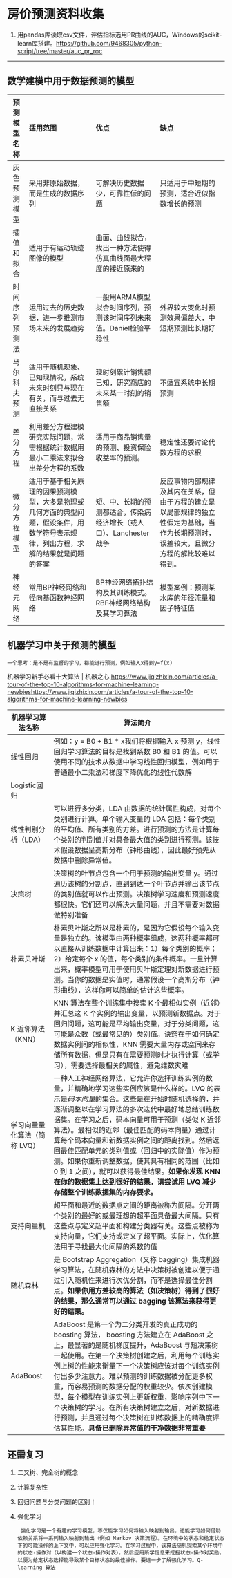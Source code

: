 # 房价预测资料收集

1. 用pandas库读取csv文件，评估指标选用PR曲线的AUC，Windows的scikit-learn库搭建。https://github.com/9468305/python-script/tree/master/auc_pr_roc
---
## 数学建模中用于数据预测的模型

|预测模型名称 |适用范围|优点|缺点|
|:------:|:------|:------|:------|
|灰色预测模型|采用非原始数据，而是生成的数据序列|可解决历史数据少，可靠性低的问题|只适用于中短期的预测，适合近似指数增长的预测|
|插值和拟合|适用于有运动轨迹图像的模型|曲面、曲线拟合，找出一种方法使得仿真曲线面最大程度的接近原来的|
|时间序列预测法|运用过去的历史数据，进一步推测市场未来的发展趋势|一般用ARMA模型拟合时间序列，预测该时间序列未来值。Daniel检验平稳性|外界较大变化时预测效果偏差大，中短期预测比长期好|
|马尔科夫预测|适用于随机现象、已知现情况，系统未来时刻只与现在有关，而与过去无直接关系|现时刻累计销售额已知，研究商店的未来某一时刻的销售额|不适宜系统中长期预测|
|差分方程|利用差分方程建模研究实际问题，常需根据统计数据用最小二乘法来拟合出差分方程的系数|适用于商品销售量的预测、投资保险收益率的预测。|稳定性还要讨论代数方程的求根|
|微分方程模型|适用于基于相关原理的因果预测模型，大多是物理或几何方面的典型问题，假设条件，用数学符号表示规律，列出方程，求解的结果就是问题的答案|短、中、长期的预测都适合，传染病经济增长（或人口）、Lanchester战争|反应事物内部规律及其内在关系，但由于方程的建立是以局部规律的独立性假定为基础，当作为长期预测时，误差较大，且微分方程的解比较难以得到。|
|神经元网络|常用BP神经网络和径向基函数神经网络|BP神经网络拓扑结构及其训练模式。RBF神经网络结构及其学习算法|模型案例：预测某水库的年径流量和因子特征值|

## 机器学习中关于预测的模型

    一个思考：是不是有监督的学习，都能进行预测，例如输入x得到y=f(x)


机器学习新手必看十大算法 | 机器之心  https://www.jiqizhixin.com/articles/a-tour-of-the-top-10-algorithms-for-machine-learning-newbieshttps://www.jiqizhixin.com/articles/a-tour-of-the-top-10-algorithms-for-machine-learning-newbies

|机器学习算法名称|算法简介|
|-------|------|
|线性回归|例如：y = B0 + B1 * x我们将根据输入 x 预测 y，线性回归学习算法的目标是找到系数 B0 和 B1 的值。可以使用不同的技术从数据中学习线性回归模型，例如用于普通最小二乘法和梯度下降优化的线性代数解|
|Logistic回归||只能分两类，logistic 函数看起来像一个大的 S，并且可以将任何值转换到 0 到 1 的区间内我们可以规定 logistic 函数的输出值是 0 和 1（例如，输入小于 0.5 则输出为 1）并预测类别值|
|线性判别分析（LDA）|可以进行多分类，LDA 由数据的统计属性构成，对每个类别进行计算。单个输入变量的 LDA 包括：每个类别的平均值、所有类别的方差。进行预测的方法是计算每个类别的判别值并对具备最大值的类别进行预测。该技术假设数据呈高斯分布（钟形曲线），因此最好预先从数据中删除异常值。|
|决策树|决策树的叶节点包含一个用于预测的输出变量 y。通过遍历该树的分割点，直到到达一个叶节点并输出该节点的类别值就可以作出预测。决策树学习速度和预测速度都很快。它们还可以解决大量问题，并且不需要对数据做特别准备|
|朴素贝叶斯|朴素贝叶斯之所以是朴素的，是因为它假设每个输入变量是独立的。该模型由两种概率组成，这两种概率都可以直接从训练数据中计算出来：1）每个类别的概率；2）给定每个 x 的值，每个类别的条件概率。一旦计算出来，概率模型可用于使用贝叶斯定理对新数据进行预测。当你的数据是实值时，通常假设一个高斯分布（钟形曲线），这样你可以简单的估计这些概率。|
|K 近邻算法（KNN）|KNN 算法在整个训练集中搜索 K 个最相似实例（近邻）并汇总这 K 个实例的输出变量，以预测新数据点。对于回归问题，这可能是平均输出变量，对于分类问题，这可能是众数（或最常见的）类别值。诀窍在于如何确定数据实例间的相似性，KNN 需要大量内存或空间来存储所有数据，但是只有在需要预测时才执行计算（或学习），需要选择最相关的属性，避免维数灾难|
|学习向量量化算法（简称 LVQ）|一种人工神经网络算法，它允许你选择训练实例的数量，并精确地学习这些实例应该是什么样的。LVQ 的表示是*码本向量*的集合。这些是在开始时随机选择的，并逐渐调整以在学习算法的多次迭代中最好地总结训练数据集。在学习之后，码本向量可用于预测（类似 K 近邻算法）。最相似的近邻（最佳匹配的码本向量）通过计算每个码本向量和新数据实例之间的距离找到。然后返回最佳匹配单元的类别值或（回归中的实际值）作为预测。如果你重新调整数据，使其具有相同的范围（比如 0 到 1 之间），就可以获得最佳结果。**如果你发现 KNN 在你的数据集上达到很好的结果，请尝试用 LVQ 减少存储整个训练数据集的内存要求。**|
|支持向量机|超平面和最近的数据点之间的距离被称为间隔。分开两个类别的最好的或最理想的超平面具备最大间隔。只有这些点与定义超平面和构建分类器有关。这些点被称为支持向量，它们支持或定义了超平面。实际上，优化算法用于寻找最大化间隔的系数的值|
|随机森林|是 Bootstrap Aggregation（又称 bagging）集成机器学习算法，在随机森林的方法中决策树被创建以便于通过引入随机性来进行次优分割，而不是选择最佳分割点。**如果你用方差较高的算法（如决策树）得到了很好的结果，那么通常可以通过 bagging 该算法来获得更好的结果。**|
|AdaBoost |AdaBoost 是第一个为二分类开发的真正成功的 boosting 算法， boosting 方法建立在 AdaBoost 之上，最显著的是随机梯度提升，AdaBoost 与短决策树一起使用。在第一个决策树创建之后，利用每个训练实例上树的性能来衡量下一个决策树应该对每个训练实例付出多少注意力。难以预测的训练数据被分配更多权重，而容易预测的数据分配的权重较少。依次创建模型，每个模型在训练实例上更新权重，影响序列中下一个决策树的学习。在所有决策树建立之后，对新数据进行预测，并且通过每个决策树在训练数据上的精确度评估其性能。**具备已删除异常值的干净数据非常重要**|

## 还需复习

1. 二叉树、完全树的概念
2. 计算复杂性
3. 回归问题与分类问题的区别！
4. 强化学习

        强化学习是一个有趣的学习模型，不仅能学习如何将输入映射到输出，还能学习如何借助依赖关系将一系列输入映射到输出（例如 Markov 决策流程）。在环境中的状态和给定状态下的可能操作的上下文中，可以应用强化学习。在学习过程中，该算法随机探索某个环境中的状态-操作对（以构建一个状态-操作对表），然后应用所学信息来挖掘状态-操作对奖励，以便为给定状态选择能导致某个目标状态的最佳操作。要进一步了解强化学习。Q-learning 算法